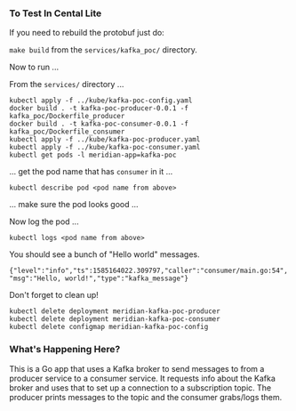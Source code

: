 ### To Test In Cental Lite

If you need to rebuild the protobuf just do:

`make build` from the `services/kafka_poc/` directory.

Now to run ...

From the `services/` directory ...

```
kubectl apply -f ../kube/kafka-poc-config.yaml
docker build . -t kafka-poc-producer-0.0.1 -f kafka_poc/Dockerfile_producer
docker build . -t kafka-poc-consumer-0.0.1 -f kafka_poc/Dockerfile_consumer
kubectl apply -f ../kube/kafka-poc-producer.yaml
kubectl apply -f ../kube/kafka-poc-consumer.yaml
kubectl get pods -l meridian-app=kafka-poc
```

... get the pod name that has `consumer` in it ...

`kubectl describe pod <pod name from above>`

... make sure the pod looks good ...

Now log the pod ...

`kubectl logs <pod name from above>`

You should see a bunch of "Hello world" messages.

`{"level":"info","ts":1585164022.309797,"caller":"consumer/main.go:54","msg":"Hello, world!","type":"kafka_message"}`

Don't forget to clean up!

```
kubectl delete deployment meridian-kafka-poc-producer
kubectl delete deployment meridian-kafka-poc-consumer
kubectl delete configmap meridian-kafka-poc-config
```


### What's Happening Here?

This is a Go app that uses a Kafka broker to send messages to from a producer service to a consumer service. It requests info about the Kafka broker and uses that to set up a connection to a subscription topic. The producer prints messages to the topic and the consumer grabs/logs them.
